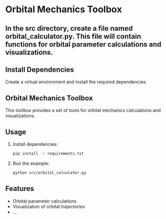 # Orbital Mechanics Toolbox

## In the src directory, create a file named orbital_calculator.py. This file will contain functions for orbital parameter calculations and visualizations.

## Install Dependencies
Create a virtual environment and install the required dependencies.

## Orbital Mechanics Toolbox

This toolbox provides a set of tools for orbital mechanics calculations and visualizations.

## Usage

1. Install dependencies:

    ```bash
    pip install -r requirements.txt
    ```

2. Run the example:

    ```bash
    python src/orbital_calculator.py
    ```

## Features

- Orbital parameter calculations
- Visualization of orbital trajectories
- ...
